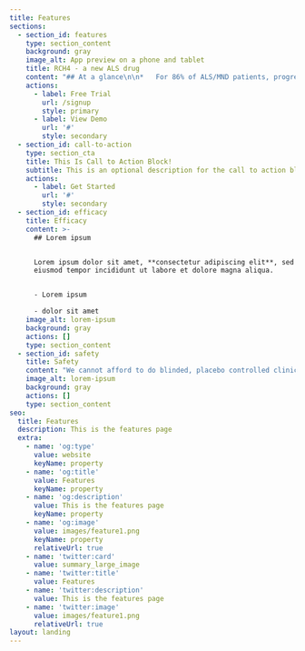 ```yaml
---
title: Features
sections:
  - section_id: features
    type: section_content
    background: gray
    image_alt: App preview on a phone and tablet
    title: RCH4 - a new ALS drug
    content: "## At a glance\n\n*   For 86% of ALS/MND patients, progression is slowed by 65% therefore\_a ~ threefold increase in life\_expectancy. No other drug can do\_this.\n\n*   The evidence is from >80 continual patient-treatement-years.\n\n*   There are no related side effects.\n\n*   For 16% of these subjects,\_on average it safely stabilises their condition for\_years.\n\n*   Provided\_free of charge by this charity (when funding is available)\_to anyone asking for help.\n\n*   14% of RCH4 patients\_are non-responders, i.e. RCH4 has no effect for them.\n\n*   ​Unfortunately, it is not a cure and no cure exists yet.\n\nAlso, we cannot afford to do blinded, placebo controlled clinical trials.  \nAccordingly, although there is decades of\_clinical data indicating notable safety and efficacy over decades\_of patient-years. Yet in the absence of a 6 month\_trial (costing $millions)\_RCH4 must still be considered as an unproven treatment.\n"
    actions:
      - label: Free Trial
        url: /signup
        style: primary
      - label: View Demo
        url: '#'
        style: secondary
  - section_id: call-to-action
    type: section_cta
    title: This Is Call to Action Block!
    subtitle: This is an optional description for the call to action block.
    actions:
      - label: Get Started
        url: '#'
        style: secondary
  - section_id: efficacy
    title: Efficacy
    content: >-
      ## Lorem ipsum


      Lorem ipsum dolor sit amet, **consectetur adipiscing elit**, sed do
      eiusmod tempor incididunt ut labore et dolore magna aliqua.


      - Lorem ipsum

      - dolor sit amet
    image_alt: lorem-ipsum
    background: gray
    actions: []
    type: section_content
  - section_id: safety
    title: Safety
    content: "We cannot afford to do blinded, placebo controlled clinical trials.  \nAccordingly, although there is decades of\_clinical data indicating notable safety and efficacy over decades\_of patient-years. \nYet in the absence of a 6 month\_trial (costing $millions)\_RCH4 must still be considered as an unproven treatment.\n"
    image_alt: lorem-ipsum
    background: gray
    actions: []
    type: section_content
seo:
  title: Features
  description: This is the features page
  extra:
    - name: 'og:type'
      value: website
      keyName: property
    - name: 'og:title'
      value: Features
      keyName: property
    - name: 'og:description'
      value: This is the features page
      keyName: property
    - name: 'og:image'
      value: images/feature1.png
      keyName: property
      relativeUrl: true
    - name: 'twitter:card'
      value: summary_large_image
    - name: 'twitter:title'
      value: Features
    - name: 'twitter:description'
      value: This is the features page
    - name: 'twitter:image'
      value: images/feature1.png
      relativeUrl: true
layout: landing
---
```

